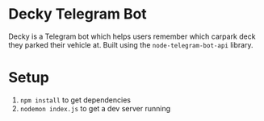 # Decky Telegram Bot
Decky is a Telegram bot which helps users remember which carpark deck they parked their vehicle at. Built using the `node-telegram-bot-api` library.

# Setup
1. `npm install` to get dependencies
2. `nodemon index.js` to get a dev server running
